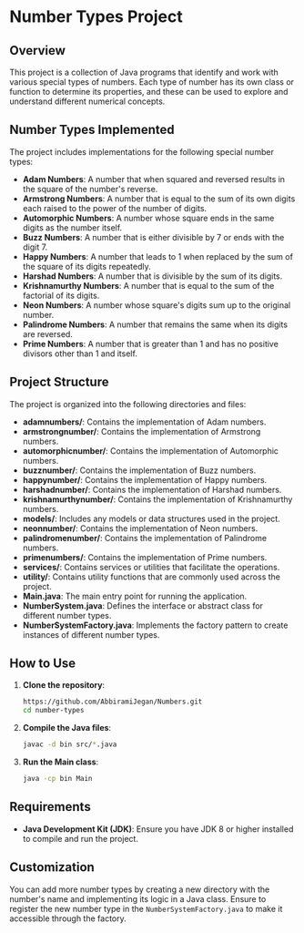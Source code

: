 # Number Types Project

## Overview

This project is a collection of Java programs that identify and work with various special types of numbers. Each type of number has its own class or function to determine its properties, and these can be used to explore and understand different numerical concepts.

## Number Types Implemented

The project includes implementations for the following special number types:

- **Adam Numbers**: A number that when squared and reversed results in the square of the number's reverse.
- **Armstrong Numbers**: A number that is equal to the sum of its own digits each raised to the power of the number of digits.
- **Automorphic Numbers**: A number whose square ends in the same digits as the number itself.
- **Buzz Numbers**: A number that is either divisible by 7 or ends with the digit 7.
- **Happy Numbers**: A number that leads to 1 when replaced by the sum of the square of its digits repeatedly.
- **Harshad Numbers**: A number that is divisible by the sum of its digits.
- **Krishnamurthy Numbers**: A number that is equal to the sum of the factorial of its digits.
- **Neon Numbers**: A number whose square's digits sum up to the original number.
- **Palindrome Numbers**: A number that remains the same when its digits are reversed.
- **Prime Numbers**: A number that is greater than 1 and has no positive divisors other than 1 and itself.

## Project Structure

The project is organized into the following directories and files:

- **adamnumbers/**: Contains the implementation of Adam numbers.
- **armstrongnumber/**: Contains the implementation of Armstrong numbers.
- **automorphicnumber/**: Contains the implementation of Automorphic numbers.
- **buzznumber/**: Contains the implementation of Buzz numbers.
- **happynumber/**: Contains the implementation of Happy numbers.
- **harshadnumber/**: Contains the implementation of Harshad numbers.
- **krishnamurthynumber/**: Contains the implementation of Krishnamurthy numbers.
- **models/**: Includes any models or data structures used in the project.
- **neonnumber/**: Contains the implementation of Neon numbers.
- **palindromenumber/**: Contains the implementation of Palindrome numbers.
- **primenumbers/**: Contains the implementation of Prime numbers.
- **services/**: Contains services or utilities that facilitate the operations.
- **utility/**: Contains utility functions that are commonly used across the project.
- **Main.java**: The main entry point for running the application.
- **NumberSystem.java**: Defines the interface or abstract class for different number types.
- **NumberSystemFactory.java**: Implements the factory pattern to create instances of different number types.

## How to Use

1. **Clone the repository**:
    ```bash
    https://github.com/AbbiramiJegan/Numbers.git
    cd number-types
    ```

2. **Compile the Java files**:
    ```bash
    javac -d bin src/*.java
    ```

3. **Run the Main class**:
    ```bash
    java -cp bin Main
    ```

## Requirements

- **Java Development Kit (JDK)**: Ensure you have JDK 8 or higher installed to compile and run the project.

## Customization

You can add more number types by creating a new directory with the number's name and implementing its logic in a Java class. Ensure to register the new number type in the `NumberSystemFactory.java` to make it accessible through the factory.

